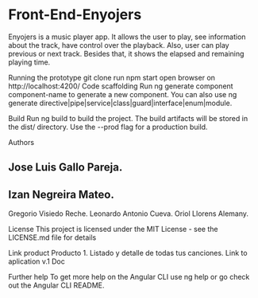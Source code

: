 # Front-End-Enyojers

Enyojers is a music player app. It allows the user to play, see information about the track, have control over the playback. Also, user can play previous or next track. Besides that, it shows the elapsed and remaining playing time.

Running the prototype
git clone 
run npm start
open browser on http://localhost:4200/
Code scaffolding
Run ng generate component component-name to generate a new component. You can also use ng generate directive|pipe|service|class|guard|interface|enum|module.

Build
Run ng build to build the project. The build artifacts will be stored in the dist/ directory. Use the --prod flag for a production build.

Authors
## Jose Luis Gallo Pareja.
## Izan Negreira Mateo.
Gregorio Visiedo Reche.
Leonardo Antonio Cueva.
Oriol Llorens Alemany.

License
This project is licensed under the MIT License - see the LICENSE.md file for details

Link product
Producto 1. Listado y detalle de todas tus canciones.
Link to aplication v.1
Doc 

Further help
To get more help on the Angular CLI use ng help or go check out the Angular CLI README.
